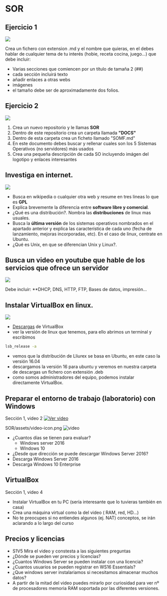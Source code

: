 # SOR
## Ejercicio 1
![](https://encrypted-tbn0.gstatic.com/images?q=tbn%3AANd9GcTcBjkEl5dI9KWRjoGawk3jGLVl2oyPkKrJxw&usqp=CAU)   

Crea un fichero con extension .md y el nombre que quieras, en el debes hablar de cualquier tema de tu interés (hobie, receta cocina, juego...) que debe incluir:

- Varias secciones que comiencen por un título de tamaña 2 (##)
- cada sección incluirá texto
- añadir enlaces a otras webs
- imágenes
- el tamaño debe ser de aproximadamente dos folios.

## Ejercicio 2
![](https://encrypted-tbn0.gstatic.com/images?q=tbn%3AANd9GcRcIig6OahyGDoetNLVqcdpe1RuUQJXAYMeDA&usqp=CAU)

1. Crea un nuevo repositorio y le llamas **SOR**
2. Dentro de este repositorio crea un carpeta llamada **"DOCS"**
3. Dentro de esta carpeta crea un ficheto llamado "SOMF.md"
4. En este documento debes buscar y rellenar cuales son los 5 Sistemas Operativos (no servidores) más usados
5. Crea una pequeña descripción de cada SO incluyendo imágen del logotipo y enlaces interesantes

## Investiga en internet.
![](https://encrypted-tbn0.gstatic.com/images?q=tbn%3AANd9GcTCwUEHAqLmdUfXnYNSoiu11EgIWyveXZztMQ&usqp=CAU)


- Busca en wikipedia o cualquier otra web y resume en tres lineas lo que es **GPL**
- Explica brevemente la diferencia entre **software libre y comercial**.
- ¿Qué es una distribución?. Nombra las **distribuciones** de linux mas usuales.
- Busca la **última versión** de los sistemas operativos nombrados en el apartado anterior y explica las característica de cada uno (fecha de lanzamiento, mejoras incorporadas, etc). En el caso de linux, centrate en Ubuntu.
- ¿Qué es Unix, en que se diferencian Unix y Linux?.

## Busca un video en youtube que hable de los servicios que ofrece un servidor
![](https://github.com/manviny/SOR/blob/master/assets/servicios.png?raw=true)

Debe incluir: **DHCP, DNS, HTTP, FTP, Bases de datos, impresión...

## Instalar VirtualBox en linux.
![](https://www.virtualbox.org/graphics/vbox_logo2_gradient.png)
- [Descargas](https://www.virtualbox.org/wiki/Linux_Downloads) de VirtualBox
- ver la versión de linux que tenemos, para ello abrimos un terminal y escribimos
```bash
lsb_release -a
```
- vemos que la distribución de Lliurex se basa en Ubuntu, en este caso la versión 16.04
- descargamos la versión 16 para ubuntu y veremos en nuestra carpeta de descargas un fichero con extensión .deb
- como somos administradores del equipo, podemos instalar directamente VirtualBox.

## Preparar el entorno de trabajo (laboratorio) con Windows
Sección 1, video 2
[![Ver video](https://github.com/manviny/SOR/blob/master/assets/video-icon.png?raw=true)](https://mega.nz/file/mRF2HRoR#fZEnd12qAiG9waIbtYizercU4mSWsGMmXFGESPxKLyI)

SOR/assets/video-icon.png
![video](https://mega.nz/file/mRF2HRoR#fZEnd12qAiG9waIbtYizercU4mSWsGMmXFGESPxKLyI)
- ¿Cuantos días se tienen para evaluar?
  - Windows server 2016
  - WIndows 10
- ¿Desde que dirección se puede descargar Windows Server 2016?
- Descarga Windows Server 2016
- Descarga Windows 10 Enterprise

## VirtualBox
Sección 1, video 4
- Instalar VirtualBox en tu PC (sería interesante que lo tuvieras también en casa)
- Crea una máquina virtual como la del video ( RAM, red, HD...)
- No te preocupes si no entiendes algunos (ej. NAT) conceptos, se irán aclarando a lo largo del curso

## Precios y licencias
- S1V5 Mira el video y constesta a las siguientes preguntas
- ¿Dónde se pueden ver precios y licencias?
- ¿Cuantos Windows Server se pueden instalar con una licencia?
- ¿Cuantos usuarios se pueden registrar en WS16 Essentials?
- ¿Que windows server instalariamos si necesitamos almacenar muchos datos?
- A partir de la mitad del video puedes mirarlo por curiosidad para ver nº de procesadores memoria RAM soportada por las diferentes versiones.
